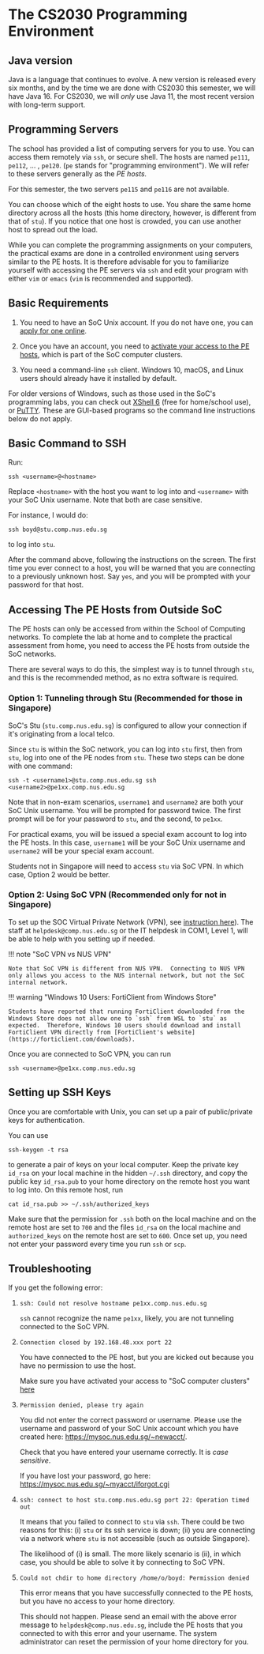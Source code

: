 # The CS2030 Programming Environment

## Java version

Java is a language that continues to evolve.  A new version is released every six months, and by the time we are done with CS2030 this semester, we will have Java 16.  For CS2030, we will _only_ use Java 11, the most recent version with long-term support.

## Programming Servers

The school has provided a list of computing servers for you to use.  You can access them remotely via `ssh`, or secure shell.  The hosts are named `pe111`, `pe112`, ... , `pe120`.  (`pe` stands for "programming environment").  We will refer to these servers generally as the _PE hosts._

For this semester, the two servers `pe115` and `pe116` are not available.

You can choose which of the eight hosts to use.  You share the same home directory across all the hosts (this home directory, however, is different from that of `stu`).  If you notice that one host is crowded, you can use another host to spread out the load.

While you can complete the programming assignments on your computers, the practical exams are done in a controlled environment using servers similar to the PE hosts.  It is therefore advisable for you to familiarize yourself with accessing the PE servers via `ssh` and edit your program with either `vim` or `emacs` (`vim` is recommended and supported).

## Basic Requirements

1. You need to have an SoC Unix account.  If you do not have one, you can [apply for one online](https://mysoc.nus.edu.sg/~newacct/).

2. Once you have an account, you need to [activate your access to the PE hosts](https://mysoc.nus.edu.sg/~myacct/services.cgi), which is part of the SoC computer clusters.

3. You need a command-line `ssh` client.  Windows 10, macOS, and Linux users should already have it installed by default.

For older versions of Windows, such as those used in the SoC's programming labs, you can check out [XShell 6](https://www.netsarang.com/en/free-for-home-school/) (free for home/school use), or [PuTTY](https://www.chiark.greenend.org.uk/~sgtatham/putty/latest.html).  These are GUI-based programs so the command line instructions below do not apply.

## Basic Command to SSH

Run:
```
ssh <username>@<hostname>
```

Replace `<hostname>` with the host you want to log into and `<username>` with your SoC Unix username.  Note that both are case sensitive.

For instance, I would do:
```
ssh boyd@stu.comp.nus.edu.sg
```
to log into `stu`.

After the command above, following the instructions on the screen.  The first time you ever connect to a host, you will be warned that you are connecting to a previously unknown host.  Say `yes`, and you will be prompted with your password for that host.

## Accessing The PE Hosts from Outside SoC

The PE hosts can only be accessed from within the School of Computing networks.  To complete the lab at home and to complete the practical assessment from home, you need to access the PE hosts from outside the SoC networks.  

There are several ways to do this, the simplest way is to tunnel through `stu`, and this is the recommended method, as no extra software is required.

### Option 1: Tunneling through Stu (Recommended for those in Singapore)

SoC's Stu (`stu.comp.nus.edu.sg`) is configured to allow your connection if it's originating from a local telco.

Since `stu` is within the SoC network, you can log into `stu` first, then from `stu`, log into one of the PE nodes from `stu`.  These two steps can be done with one command:
```
ssh -t <username1>@stu.comp.nus.edu.sg ssh <username2>@pe1xx.comp.nus.edu.sg
```

Note that in non-exam scenarios, `username1` and `username2` are both your SoC Unix username.  You will be prompted for password twice.  The first prompt will be for your password to `stu`, and the second, to `pe1xx`.

For practical exams, you will be issued a special exam account to log into the PE hosts.  In this case, `username1` will be your SoC Unix username and `username2` will be your special exam account.

Students not in Singapore will need to access `stu` via SoC VPN.  In which case, Option 2 would be better.

### Option 2: Using SoC VPN (Recommended only for not in Singapore)

To set up the SOC Virtual Private Network (VPN), see [instruction here](https://dochub.comp.nus.edu.sg/cf/guides/network/vpn)).  The staff at `helpdesk@comp.nus.edu.sg` or the IT helpdesk in COM1, Level 1, will be able to help with you setting up if needed.

!!! note "SoC VPN vs NUS VPN"

    Note that SoC VPN is different from NUS VPN.  Connecting to NUS VPN only allows you access to the NUS internal network, but not the SoC internal network.

!!! warning "Windows 10 Users: FortiClient from Windows Store"

    Students have reported that running FortiClient downloaded from the Windows Store does not allow one to `ssh` from WSL to `stu` as expected.  Therefore, Windows 10 users should download and install FortiClient VPN directly from [FortiClient's website](https://forticlient.com/downloads).

Once you are connected to SoC VPN, you can run
```
ssh <username>@pe1xx.comp.nus.edu.sg
```

## Setting up SSH Keys

Once you are comfortable with Unix, you can set up a pair of public/private keys for authentication.  

You can use
```
ssh-keygen -t rsa
```

to generate a pair of keys on your local computer.  Keep the private key `id_rsa` on your local machine in the hidden `~/.ssh` directory, and copy the public key `id_rsa.pub` to your home directory on the remote host you want to log into.  On this remote host, run
```
cat id_rsa.pub >> ~/.ssh/authorized_keys
```

Make sure that the permission for `.ssh` both on the local machine and on the remote host are set to `700` and the files `id_rsa` on the local machine and `authorized_keys` on the remote host are set to `600`.  Once set up, you need not enter your password every time you run `ssh` or `scp`.  

## Troubleshooting

If you get the following error:

1. `ssh: Could not resolve hostname pe1xx.comp.nus.edu.sg`

	`ssh` cannot recognize the name `pe1xx`, likely, you are not tunneling connected to the SoC VPN.

2. `Connection closed by 192.168.48.xxx port 22`

    You have connected to the PE host, but you are kicked out because you have no permission to use the host.

	Make sure you have activated your access to "SoC computer clusters" [here](https://mysoc.nus.edu.sg/~myacct/services.cgi)

3. `Permission denied, please try again`

    You did not enter the correct password or username.  Please use the username and password
of your SoC Unix account which you have created here: https://mysoc.nus.edu.sg/~newacct/.  

    Check that you have entered your username correctly.  It is _case sensitive_.

    If you have lost your password, go here: https://mysoc.nus.edu.sg/~myacct/iforgot.cgi

4. `ssh: connect to host stu.comp.nus.edu.sg port 22: Operation timed out`

	It means that you failed to connect to `stu` via `ssh`.  There could be two reasons for this: (i) `stu` or its ssh service is down; (ii) you are connecting via a network where `stu` is not accessible (such as outside Singapore).  

	The likelihood of (i) is small.  The more likely scenario is (ii), in which case, you should be able to solve it by connecting to SoC VPN.

5. `Could not chdir to home directory /home/o/boyd: Permission denied`

    This error means that you have successfully connected to the PE hosts, but you have no access to your home directory.

	This should not happen.  Please send an email with the above error message to `helpdesk@comp.nus.edu.sg`, include the PE hosts that you connected to with this error and your username.  The system administrator can reset the permission of your home directory for you.
